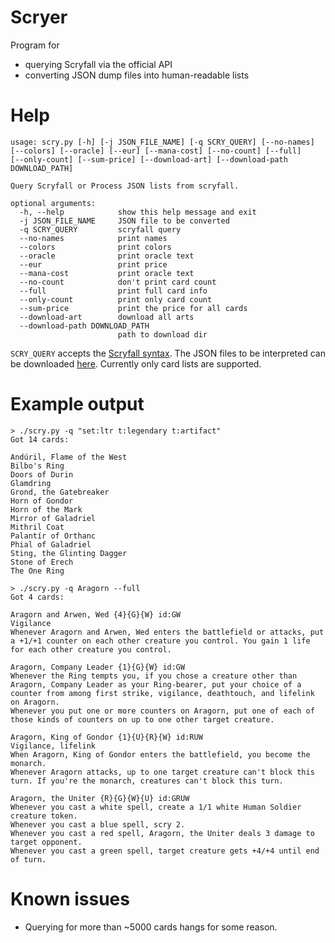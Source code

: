 # Scryer

Program for
- querying Scryfall via the official API
- converting JSON dump files into human-readable lists

# Help

```
usage: scry.py [-h] [-j JSON_FILE_NAME] [-q SCRY_QUERY] [--no-names]
[--colors] [--oracle] [--eur] [--mana-cost] [--no-count] [--full]
[--only-count] [--sum-price] [--download-art] [--download-path DOWNLOAD_PATH]

Query Scryfall or Process JSON lists from scryfall.

optional arguments:
  -h, --help            show this help message and exit
  -j JSON_FILE_NAME     JSON file to be converted
  -q SCRY_QUERY         scryfall query
  --no-names            print names
  --colors              print colors
  --oracle              print oracle text
  --eur                 print price
  --mana-cost           print oracle text
  --no-count            don't print card count
  --full                print full card info
  --only-count          print only card count
  --sum-price           print the price for all cards
  --download-art        download all arts
  --download-path DOWNLOAD_PATH
                        path to download dir
```

`SCRY_QUERY` accepts the [Scryfall syntax](https://scryfall.com/docs/syntax).
The JSON files to be interpreted can be downloaded [here](https://scryfall.com/docs/api/bulk-data). Currently only card lists are supported.

# Example output

```
> ./scry.py -q "set:ltr t:legendary t:artifact"
Got 14 cards:

Andúril, Flame of the West 
Bilbo's Ring 
Doors of Durin 
Glamdring 
Grond, the Gatebreaker 
Horn of Gondor 
Horn of the Mark 
Mirror of Galadriel 
Mithril Coat 
Palantír of Orthanc 
Phial of Galadriel 
Sting, the Glinting Dagger 
Stone of Erech 
The One Ring 
```

```
> ./scry.py -q Aragorn --full
Got 4 cards:

Aragorn and Arwen, Wed {4}{G}{W} id:GW 
Vigilance
Whenever Aragorn and Arwen, Wed enters the battlefield or attacks, put a +1/+1 counter on each other creature you control. You gain 1 life for each other creature you control.

Aragorn, Company Leader {1}{G}{W} id:GW 
Whenever the Ring tempts you, if you chose a creature other than Aragorn, Company Leader as your Ring-bearer, put your choice of a counter from among first strike, vigilance, deathtouch, and lifelink on Aragorn.
Whenever you put one or more counters on Aragorn, put one of each of those kinds of counters on up to one other target creature.

Aragorn, King of Gondor {1}{U}{R}{W} id:RUW 
Vigilance, lifelink
When Aragorn, King of Gondor enters the battlefield, you become the monarch.
Whenever Aragorn attacks, up to one target creature can't block this turn. If you're the monarch, creatures can't block this turn.

Aragorn, the Uniter {R}{G}{W}{U} id:GRUW 
Whenever you cast a white spell, create a 1/1 white Human Soldier creature token.
Whenever you cast a blue spell, scry 2.
Whenever you cast a red spell, Aragorn, the Uniter deals 3 damage to target opponent.
Whenever you cast a green spell, target creature gets +4/+4 until end of turn.
```

# Known issues

- Querying for more than ~5000 cards hangs for some reason.